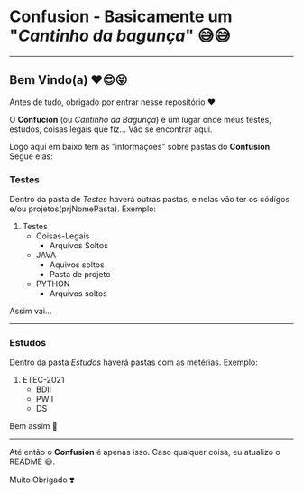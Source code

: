 # Confusion - Basicamente um "__*Cantinho da bagunça*__" 😅😅

---

## Bem Vindo(a) ❤️😍😝
Antes de tudo, obrigado por entrar nesse repositório ❤️

O **Confucion** (ou _Cantinho da Bagunça_) é um lugar onde meus testes, estudos, coisas legais que fiz... Vão se encontrar aqui.

Logo aqui em baixo tem as "informações" sobre pastas do **Confusion**. Segue elas: 

### Testes
Dentro da pasta de *Testes* haverá outras pastas, e nelas vão ter os códigos e/ou projetos(prjNomePasta). Exemplo:

1. Testes
    * Coisas-Legais
      * Arquivos Soltos
    * JAVA
       * Aquivos soltos
       * Pasta de projeto
    * PYTHON
       * Arquivos soltos

Assim vai...

---

### Estudos
Dentro da pasta *Estudos* haverá pastas com  as metérias. Exemplo:

1. ETEC-2021
   * BDII
   * PWII
   * DS

Bem assim 🥰

---

Até então o **Confusion** é apenas isso. Caso qualquer coisa, eu atualizo o README 😃.

Muito Obrigado ❣️
